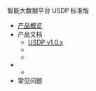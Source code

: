 <div class="sidebar_title icon_"> 智能大数据平台 USDP 标准版</div> 


* [产品概览](/usdpdc/README)
* 产品文档
    * [USDP v1.0.x](/usdpdc/1.0.x/README)
    * <!--[USDP v1.1.x](/usdpdc/1.1.x/README) -->
    * <!--[USDP v2.0.x](/usdpdc/2.0.x/README) -->
* <!--信创支持 -->
    * <!--[USDP ARM v1.0.x](/usdpdc/arm_1.0.x/README) -->
* 常见问题

